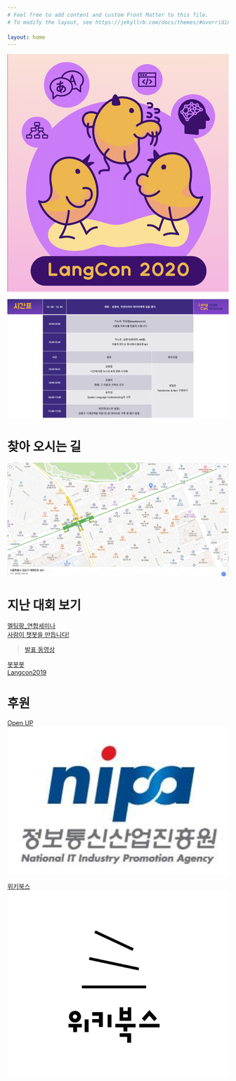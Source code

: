 ```yaml
---
# Feel free to add content and custom Front Matter to this file.
# To modify the layout, see https://jekyllrb.com/docs/themes/#overriding-theme-defaults

layout: home
---
```


                  


<img src="./pic/poster2020.png" width="720"><BR>


      

                            
                       
<img src="./pic/timetable.png" width="600"><BR>                           

# 찾아 오시는 길           
<img src="./pic/map1.png" width="600"><BR> 

# 지난 대회 보기          
[멜팅팡_연합세미나](https://www.onoffmix.com/event/110570)                   
[사람이 챗봇을 만듭니다!](https://www.onoffmix.com/event/124842)            
 >[발표 동영상](https://www.youtube.com/playlist?list=PLqkITFr6P-oRQu0OJCIqHuff-ubbCkWlL)                   

[봇봇봇](https://www.onoffmix.com/event/89407)          
[Langcon2019](https://songys.github.io/2019LangCon/)



# 후원                       

[Open UP](https://www.oss.kr/)            
![sw](./pic/nipa1.png)
                         
                
[위키북스](http://wikibook.co.kr/)                             
![위키북스](./pic/wiki.png)                         
                                        


